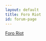 ```yaml
---
layout: default
title: Foro Riot
id: forum-page
---
```


<a class="muut m-app-loading" href="https://muut.com/i/riot-js">Foro Riot</a>
<script src="https://cdn.muut.com/1/moot.min.js"></script>

